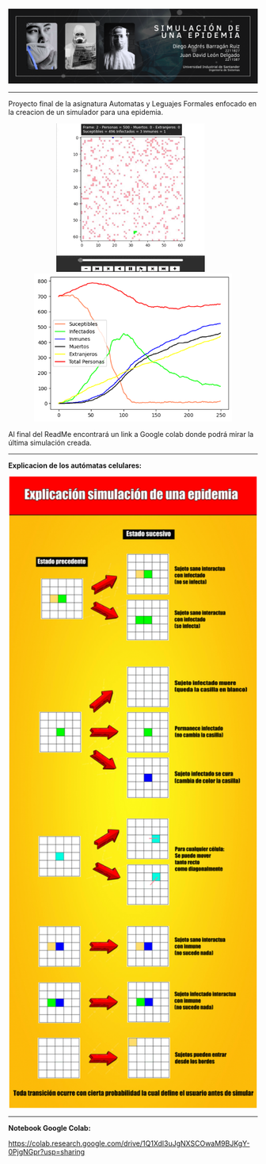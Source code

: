 ![BannerProyecto](https://raw.githubusercontent.com/JuanLeon04/Proyecto-Automatas-Epidemia-UIS/refs/heads/main/imagenes/BannerSimulacionEpidemia.png)

---

Proyecto final de la asignatura Automatas y Leguajes Formales enfocado en la creacion de un simulador para una epidemia.

<p align="center">
  <img src="https://raw.githubusercontent.com/JuanLeon04/Proyecto-Automatas-Epidemia-UIS/refs/heads/main/imagenes/GifSimulacion.gif" alt="GifDeLaSimulacion" width="300" style="display: inline-block; margin-right: 10px;">
  <img src="https://raw.githubusercontent.com/JuanLeon04/Proyecto-Automatas-Epidemia-UIS/refs/heads/main/imagenes/EvolucionEnFuncionDelTiempo.png" alt="EvolucionEnFuncionDelTiempo" width="400" style="display: inline-block;">
</p>

Al final del ReadMe encontrará un link a Google colab donde podrá mirar la última simulación creada.

---

**Explicacion de los autómatas celulares:**

<p align="center">
  <img src="https://raw.githubusercontent.com/JuanLeon04/Proyecto-Automatas-Epidemia-UIS/refs/heads/main/DiagramaDeTransiciones.png" width="500">
</p>

---

**Notebook Google Colab:**

https://colab.research.google.com/drive/1Q1Xdl3uJgNXSCOwaM9BJKgY-0PjgNGpr?usp=sharing
